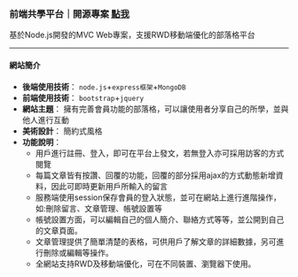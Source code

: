 ### 前端共學平台｜開源專案 [點我](http://172.105.215.182/)
基於Node.js開發的MVC Web專案，支援RWD移動端優化的部落格平台
***
#### 網站簡介
 
 + **後端使用技術**： 
`node.js`+`express框架`+`MongoDB`
 + **前端使用技術**： 
`bootstrap`+`jquery`  
 + **網站主題**：
擁有完善會員功能的部落格，可以讓使用者分享自己的所學，並與他人進行互動  
 + **美術設計**：
簡約式風格      
 + **功能說明**：
   + 用戶進行註冊、登入，即可在平台上發文，若無登入亦可採用訪客的方式閱覽
   + 每篇文章皆有按讚、回覆的功能，回覆的部分採用ajax的方式動態新增資料，因此可即時更新用戶所輸入的留言
   + 服務端使用session保存會員的登入狀態，並可在網站上進行進階操作，如:刪除留言、文章管理、帳號設置等
   + 帳號設置方面，可以編輯自己的個人簡介、聯絡方式等等，並公開到自己的文章頁面。
   + 文章管理提供了簡單清楚的表格，可供用戶了解文章的詳細數據，另可進行刪除或編輯等操作。
   + 全網站支持RWD及移動端優化，可在不同裝置、瀏覽器下使用。


